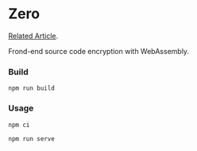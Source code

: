 # Zero
[Related Article](https://www.yhspy.com/2019/04/10/%E6%B5%85%E8%B0%88%E5%89%8D%E7%AB%AF%E4%BB%A3%E7%A0%81%E5%8A%A0%E5%AF%86/).

Frond-end source code encryption with WebAssembly.



### Build

`npm run build`


### Usage

`npm ci`

`npm run serve`
